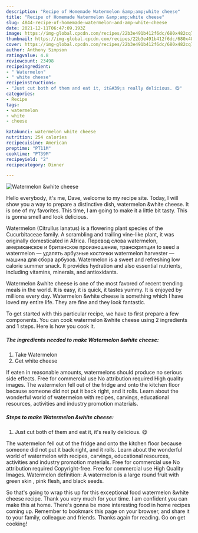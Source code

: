 ```yaml
---
description: "Recipe of Homemade Watermelon &amp;amp;white cheese"
title: "Recipe of Homemade Watermelon &amp;amp;white cheese"
slug: 4844-recipe-of-homemade-watermelon-and-amp-white-cheese
date: 2021-12-11T06:47:09.193Z
image: https://img-global.cpcdn.com/recipes/22b3e491b412f6dc/680x482cq70/watermelon-white-cheese-recipe-main-photo.jpg
thumbnail: https://img-global.cpcdn.com/recipes/22b3e491b412f6dc/680x482cq70/watermelon-white-cheese-recipe-main-photo.jpg
cover: https://img-global.cpcdn.com/recipes/22b3e491b412f6dc/680x482cq70/watermelon-white-cheese-recipe-main-photo.jpg
author: Anthony Simpson
ratingvalue: 4.8
reviewcount: 23498
recipeingredient:
- " Watermelon"
- " white cheese"
recipeinstructions:
- "Just cut both of them and eat it, it&#39;s really delicious. 😋"
categories:
- Recipe
tags:
- watermelon
- white
- cheese

katakunci: watermelon white cheese 
nutrition: 254 calories
recipecuisine: American
preptime: "PT11M"
cooktime: "PT39M"
recipeyield: "2"
recipecategory: Dinner

---
```



![Watermelon &amp;white cheese](https://img-global.cpcdn.com/recipes/22b3e491b412f6dc/680x482cq70/watermelon-white-cheese-recipe-main-photo.jpg)

Hello everybody, it's me, Dave, welcome to my recipe site. Today, I will show you a way to prepare a distinctive dish, watermelon &amp;white cheese. It is one of my favorites. This time, I am going to make it a little bit tasty. This is gonna smell and look delicious.

Watermelon (Citrullus lanatus) is a flowering plant species of the Cucurbitaceae family. A scrambling and trailing vine-like plant, it was originally domesticated in Africa. Перевод слова watermelon, американское и британское произношение, транскрипция to seed a watermelon — удалять арбузные косточки watermelon harvester — машина для сбора арбузов. Watermelon is a sweet and refreshing low calorie summer snack. It provides hydration and also essential nutrients, including vitamins, minerals, and antioxidants.

Watermelon &amp;white cheese is one of the most favored of recent trending meals in the world. It is easy, it is quick, it tastes yummy. It is enjoyed by millions every day. Watermelon &amp;white cheese is something which I have loved my entire life. They are fine and they look fantastic.


To get started with this particular recipe, we have to first prepare a few components. You can cook watermelon &amp;white cheese using 2 ingredients and 1 steps. Here is how you cook it.

<!--inarticleads1-->

##### The ingredients needed to make Watermelon &amp;white cheese:

1. Take  Watermelon
1. Get  white cheese


If eaten in reasonable amounts, watermelons should produce no serious side effects. Free for commercial use No attribution required High quality images. The watermelon fell out of the fridge and onto the kitchen floor because someone did not put it back right, and it rolls. Learn about the wonderful world of watermelon with recipes, carvings, educational resources, activities and industry promotion materials. 

<!--inarticleads2-->

##### Steps to make Watermelon &amp;white cheese:

1. Just cut both of them and eat it, it&#39;s really delicious. 😋


The watermelon fell out of the fridge and onto the kitchen floor because someone did not put it back right, and it rolls. Learn about the wonderful world of watermelon with recipes, carvings, educational resources, activities and industry promotion materials. Free for commercial use No attribution required Copyright-free. Free for commercial use High Quality Images. Watermelon definition: A watermelon is a large round fruit with green skin , pink flesh, and black seeds. 

So that's going to wrap this up for this exceptional food watermelon &amp;white cheese recipe. Thank you very much for your time. I am confident you can make this at home. There's gonna be more interesting food in home recipes coming up. Remember to bookmark this page on your browser, and share it to your family, colleague and friends. Thanks again for reading. Go on get cooking!
